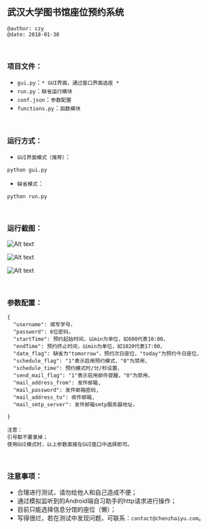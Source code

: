## 武汉大学图书馆座位预约系统
```
@author: czy
@date: 2018-01-30
```
&nbsp;


### 项目文件：
- `gui.py`：`* GUI界面，通过窗口界面选座 *`
- `run.py`：`缺省运行模块`
- `conf.json`：`参数配置`
- `functions.py`：`函数模块`

&nbsp;

### 运行方式：
- `GUI界面模式（推荐）`：

 ```
 python gui.py
 ```

- `缺省模式`：

 ```
 python run.py
 ```
 
&nbsp;

### 运行截图：
![Alt text](https://github.com/realczy/markdown-photo/blob/master/res/whu-lib-seat-4.png?raw=true)

![Alt text](https://github.com/realczy/markdown-photo/blob/master/res/whu-lib-seat-6.JPG?raw=true)

![Alt text](https://github.com/realczy/markdown-photo/blob/master/res/whu-lib-seat-5.png?raw=true)

&nbsp;

### 参数配置：
```
{
  "username": 填写学号，
  "password": 6位密码，
  "startTime": 预约起始时间，以min为单位，如600代表10:00，
  "endTime": 预约终止时间，以min为单位，如1020代表17:00，
  "date_flag": 缺省为"tomorrow"，预约次日座位，"today"为预约今日座位，
  "schedule_flag": "1"表示启用预约模式，"0"为禁用，
  "schedule_time": 预约模式时/分/秒设置，
  "send_mail_flag": "1"表示启用邮件提醒，"0"为禁用，
  "mail_address_from": 发件邮箱,
  "mail_password": 发件邮箱密码,
  "mail_address_to": 收件邮箱,
  "mail_smtp_server": 发件邮箱smtp服务器地址，

}

注意：
引号都不要拿掉；
使用GUI模式时，以上参数直接在GUI窗口中选择即可。
```
&nbsp;

### 注意事项：
- 合理进行测试，请勿给他人和自己造成不便；
- 通过模拟监听到的Android端自习助手的http请求进行操作；
- 目前只能选择信息分馆的座位（懒）；
- 写得很烂，若在测试中发现问题，可联系：`contact@chenzhaiyu.com`。

